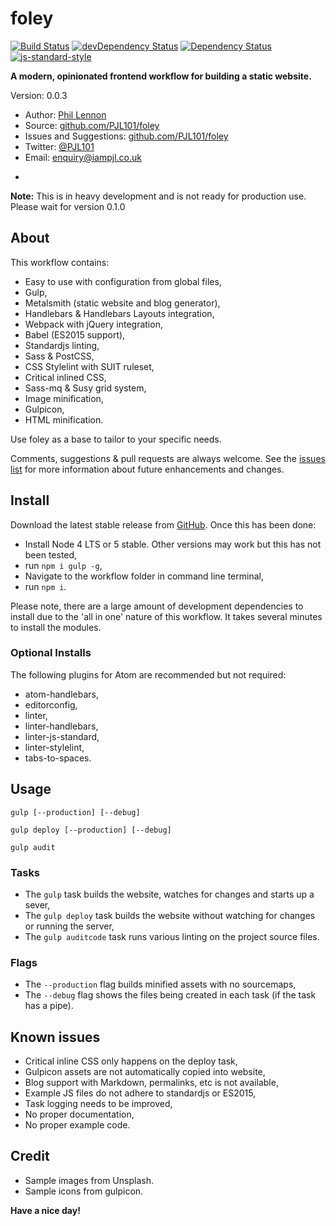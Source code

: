 # foley

[![Build Status](https://travis-ci.org/PJL101/foley.svg?branch=master)](https://travis-ci.org/PJL101/foley)
[![devDependency Status](https://david-dm.org/PJL101/foley/dev-status.svg)](https://david-dm.org/PJL101/foley#info=devDependencies)
[![Dependency Status](https://david-dm.org/PJL101/foley.svg)](https://david-dm.org/PJL101/foley)
[![js-standard-style](https://img.shields.io/badge/code%20style-standard-brightgreen.svg)](http://standardjs.com/)

**A modern, opinionated frontend workflow for building a static website.**

Version: 0.0.3

* Author: [Phil Lennon](http://iampjl.co.uk)
* Source: [github.com/PJL101/foley](http://github.com/PJL101/foley)
* Issues and Suggestions: [github.com/PJL101/foley](http://github.com/PJL101/foley/issues)
* Twitter: [@PJL101](http://twitter.com/pjl101)
* Email: [enquiry@iampjl.co.uk](mailto:enquiry@iampjl.co.uk)

-

**Note:** This is in heavy development and is not ready for production use. Please wait for version 0.1.0

## About

This workflow contains:

* Easy to use with configuration from global files,
* Gulp,
* Metalsmith (static website and blog generator),
* Handlebars & Handlebars Layouts integration,
* Webpack with jQuery integration,
* Babel (ES2015 support),
* Standardjs linting,
* Sass & PostCSS,
* CSS Stylelint with SUIT ruleset,
* Critical inlined CSS,
* Sass-mq & Susy grid system,
* Image minification,
* Gulpicon,
* HTML minification.

Use foley as a base to tailor to your specific needs.

Comments, suggestions & pull requests are always welcome. See the [issues list](https://github.com/PJL101/foley/issues) for more information about future enhancements and changes.

## Install

Download the latest stable release from [GitHub](https://github.com/PJL101/foley/releases). Once this has been done:

* Install Node 4 LTS or 5 stable. Other versions may work but this has not been tested,
* run `npm i gulp -g`,
* Navigate to the workflow folder in command line terminal,
* run `npm i`.

Please note, there are a large amount of development dependencies to install due to the 'all in one' nature of this workflow. It takes several minutes to install the modules.

### Optional Installs

The following plugins for Atom are recommended but not required:

* atom-handlebars,
* editorconfig,
* linter,
* linter-handlebars,
* linter-js-standard,
* linter-stylelint,
* tabs-to-spaces.

## Usage

`gulp [--production] [--debug]`

`gulp deploy [--production] [--debug]`

`gulp audit`

### Tasks

* The `gulp` task builds the website, watches for changes and starts up a sever,
* The `gulp deploy` task builds the website without watching for changes or running the server,
* The `gulp auditcode` task runs various linting on the project source files.

### Flags

* The `--production` flag builds minified assets with no sourcemaps,
* The `--debug` flag shows the files being created in each task (if the task has a pipe).

## Known issues

* Critical inline CSS only happens on the deploy task,
* Gulpicon assets are not automatically copied into website,
* Blog support with Markdown, permalinks, etc is not available,
* Example JS files do not adhere to standardjs or ES2015,
* Task logging needs to be improved,
* No proper documentation,
* No proper example code.

## Credit

* Sample images from Unsplash.
* Sample icons from gulpicon.

**Have a nice day!**
